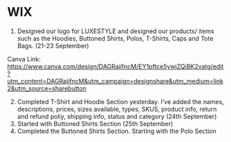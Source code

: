 # WIX 
1. Designed our logo for LUXESTYLE and designed our products/ items such as the Hoodies, Buttoned Shirts, Polos, T-Shirts, Caps and Tote Bags. (21-23 September)
   
Canva Link:
https://www.canva.com/design/DAGRajifncM/EY1pftce5ywjZQiBK2vatg/edit?utm_content=DAGRajifncM&utm_campaign=designshare&utm_medium=link2&utm_source=sharebutton

2. Completed T-Shirt and Hoodie Section yesterday. I've added the names, descriptions, prices, sizes available, types, SKUS, product info, return and refund poliy, shipping info, status and category (24th September)
3. Started with Buttoned Shirts Section (25th September)
4. Completed the Buttoned Shirts Section. Starting with the Polo Section
